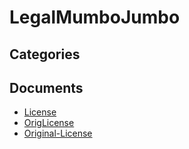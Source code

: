 # LegalMumboJumbo

## Categories


## Documents
- [License](License.md)
- [OrigLicense](OrigLicense.md)
- [Original-License](Original-License.md)